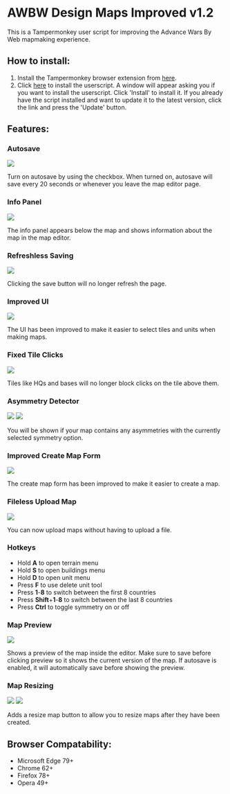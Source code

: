 # AWBW Design Maps Improved v1.2
This is a Tampermonkey user script for improving the Advance Wars By Web mapmaking experience.
## How to install:
1. Install the Tampermonkey browser extension from [here](https://www.tampermonkey.net/).
2. Click [here](https://github.com/TheGamerASD/AWBW-Design-Maps-Improved/raw/main/release.user.js) to install the userscript. A window will appear asking you if you want to install the userscript. Click 'Install' to install it. If you already have the script installed and want to update it to the latest version, click the link and press the 'Update' button.
## Features:
### Autosave

![](https://github.com/TheGamerASD/AWBW-Design-Maps-Improved/blob/main/images/autosave.png)

Turn on autosave by using the checkbox. When turned on, autosave will save every 20 seconds or whenever you leave the map editor page.
### Info Panel

![](https://github.com/TheGamerASD/AWBW-Design-Maps-Improved/blob/main/images/infopanel.png)

The info panel appears below the map and shows information about the map in the map editor.
### Refreshless Saving

![](https://github.com/TheGamerASD/AWBW-Design-Maps-Improved/blob/main/images/asyncsave.png)

Clicking the save button will no longer refresh the page.
### Improved UI

![](https://github.com/TheGamerASD/AWBW-Design-Maps-Improved/blob/main/images/improvedui.png)

The UI has been improved to make it easier to select tiles and units when making maps.
### Fixed Tile Clicks

![](https://github.com/TheGamerASD/AWBW-Design-Maps-Improved/blob/main/images/clickthrough.png)

Tiles like HQs and bases will no longer block clicks on the tile above them.
### Asymmetry Detector

![](https://github.com/TheGamerASD/AWBW-Design-Maps-Improved/blob/main/images/asymmetrydetector.png)
![](https://github.com/TheGamerASD/AWBW-Design-Maps-Improved/blob/main/images/asymmetrydetector2.png)

You will be shown if your map contains any asymmetries with the currently selected symmetry option.
### Improved Create Map Form

![](https://github.com/TheGamerASD/AWBW-Design-Maps-Improved/blob/main/images/createmapform.png)

The create map form has been improved to make it easier to create a map.
### Fileless Upload Map

![](https://github.com/TheGamerASD/AWBW-Design-Maps-Improved/blob/main/images/uploadmap.png)

You can now upload maps without having to upload a file.
### Hotkeys
  - Hold **A** to open terrain menu
  - Hold **S** to open buildings menu
  - Hold **D** to open unit menu
  - Press **F** to use delete unit tool
  - Press **1**-**8** to switch between the first 8 countries
  - Press **Shift**+**1**-**8** to switch between the last 8 countries
  - Press **Ctrl** to toggle symmetry on or off

### Map Preview

![](https://github.com/TheGamerASD/AWBW-Design-Maps-Improved/blob/main/images/mappreview.png)

Shows a preview of the map inside the editor. Make sure to save before clicking preview so it shows the current version of the map. If autosave is enabled, it will automatically save before showing the preview.

### Map Resizing

![](https://github.com/TheGamerASD/AWBW-Design-Maps-Improved/blob/main/images/resizemap.png)
![](https://github.com/TheGamerASD/AWBW-Design-Maps-Improved/blob/main/images/resizemap2.png)

Adds a resize map button to allow you to resize maps after they have been created.

## Browser Compatability:
* Microsoft Edge 79+
* Chrome 62+
* Firefox 78+
* Opera 49+

